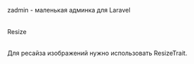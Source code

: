 zadmin - маленькая админка для Laravel
######

Resize
######
Для ресайза изображений нужно использовать ResizeTrait.
